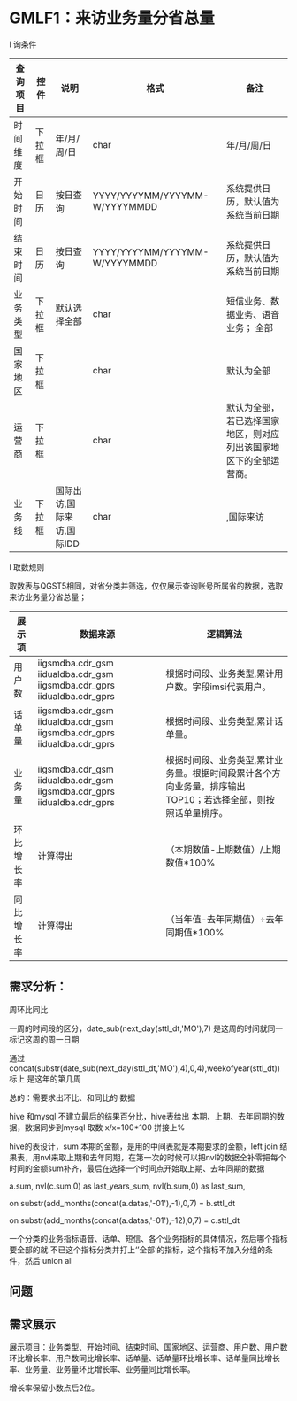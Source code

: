





# GMLF1：来访业务量分省总量 

l  询条件

| **查询项目** | **控件** | **说明**                  | **格式**                      | **备注**                                                     |
| ------------ | -------- | ------------------------- | ----------------------------- | ------------------------------------------------------------ |
| 时间维度     | 下拉框   | 年/月/周/日               | char                          | 年/月/周/日                                                  |
| 开始时间     | 日历     | 按日查   询               | YYYY/YYYYMM/YYYYMM-W/YYYYMMDD | 系统提供日历，默认值为系统当前日期                           |
| 结束时间     | 日历     | 按日查询                  | YYYY/YYYYMM/YYYYMM-W/YYYYMMDD | 系统提供日历，默认值为系统当前日期                           |
| 业务类型     | 下拉框   | 默认选择全部              | char                          | 短信业务、数据业务、语音业务；   全部                        |
| 国家地区     | 下拉框   |                           | char                          | 默认为全部                                                   |
| 运营商       | 下拉框   |                           | char                          | 默认为全部，若已选择国家地区，则对应列出该国家地区下的全部运营商。 |
| 业务线       | 下拉框   | 国际出访,国际来访,国际IDD | char                          | ,国际来访                                                    |

 

 

l  取数规则

取数表与QGST5相同，对省分类并筛选，仅仅展示查询账号所属省的数据，选取来访业务量分省总量；

| **展示项** | **数据来源**                                                 | **逻辑算法**                                                 |
| ---------- | ------------------------------------------------------------ | ------------------------------------------------------------ |
| 用户数     | iigsmdba.cdr_gsm   iidualdba.cdr_gsm   iigsmdba.cdr_gprs   iidualdba.cdr_gprs | 根据时间段、业务类型,累计用户数。字段imsi代表用户。          |
| 话单量     | iigsmdba.cdr_gsm   iidualdba.cdr_gsm   iigsmdba.cdr_gprs   iidualdba.cdr_gprs | 根据时间段、业务类型,累计话单量。                            |
| 业务量     | iigsmdba.cdr_gsm   iidualdba.cdr_gsm   iigsmdba.cdr_gprs   iidualdba.cdr_gprs | 根据时间段、业务类型,累计业务量。根据时间段累计各个方向业务量，排序输出TOP10；若选择全部，则按照话单量排序。 |
| 环比增长率 | 计算得出                                                     | （本期数值-上期数值）/上期数值*100%                          |
| 同比增长率 | 计算得出                                                     | （当年值-去年同期值）÷去年同期值*100%                        |

 



##  需求分析：

周环比同比

一周的时间段的区分，date_sub(next_day(sttl_dt,'MO'),7)  是这周的时间就同一标记这周的周一日期

通过 concat(substr(date_sub(next_day(sttl_dt,'MO'),4),0,4),weekofyear(sttl_dt)) 标上 是这年的第几周

总的：需要求出环比、和同比的  数据

hive 和mysql 不建立最后的结果百分比，hive表给出 本期、上期、去年同期的数据，数据同步到mysql 取数   x/x=100*100 拼接上%

hive的表设计，sum 本期的金额，是用的中间表就是本期要求的金额，left join 结果表，用nvl来取上期和去年同期，在第一次的时候可以把nvl的数据全补零把每个时间的金额sum补齐，最后在选择一个时间点开始取上期、去年同期的数据

a.sum,
nvl(c.sum,0) as last_years_sum,
nvl(b.sum,0) as last_sum,

on substr(add_months(concat(a.datas,'-01'),-1),0,7) = b.sttl_dt 

on substr(add_months(concat(a.datas,'-01'),-12),0,7) = c.sttl_dt



一个分类的业务指标语音、话单、短信、各个业务指标的具体情况，然后哪个指标要全部的就 不已这个指标分类并打上‘’全部‘的指标，这个指标不加入分组的条件，然后 union all 



## 问题



## 需求展示

展示项目：业务类型、开始时间、结束时间、国家地区、运营商、用户数、用户数环比增长率、用户数同比增长率、话单量、话单量环比增长率、话单量同比增长率、业务量、业务量环比增长率、业务量同比增长率。

增长率保留小数点后2位。